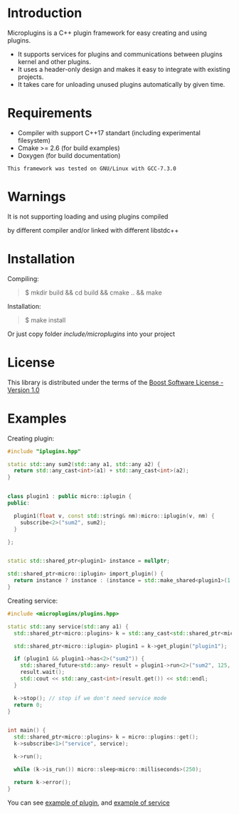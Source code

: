 # Introduction
Microplugins is a C++ plugin framework for easy creating and using plugins.

* It supports services for plugins and communications between plugins kernel and other plugins.
* It uses a header-only design and makes it easy to integrate with existing projects.
* It takes care for unloading unused plugins automatically by given time.

# Requirements
* Compiler with support C++17 standart (including experimental filesystem)
* Cmake >= 2.6 (for build examples)
* Doxygen (for build documentation)

`This framework was tested on GNU/Linux with GCC-7.3.0`

# Warnings
It is not supporting loading and using plugins compiled

by different compiler and/or linked with different libstdc++

# Installation
Compiling:
> $ mkdir build && cd build && cmake .. && make

Installation:
> $ make install

Or just copy folder *include/microplugins* into your project

# License
This library is distributed under the terms of the [Boost Software License - Version 1.0](LICENSE)

# Examples
Creating plugin:
```c++
#include "iplugins.hpp"

static std::any sum2(std::any a1, std::any a2) {
  return std::any_cast<int>(a1) + std::any_cast<int>(a2);
}


class plugin1 : public micro::iplugin {
public:

  plugin1(float v, const std::string& nm):micro::iplugin(v, nm) {
    subscribe<2>("sum2", sum2);
  }

};


static std::shared_ptr<plugin1> instance = nullptr;

std::shared_ptr<micro::iplugin> import_plugin() {
  return instance ? instance : (instance = std::make_shared<plugin1>(1.0f, "plugin1"));
}
```

Creating service:
```c++
#include <microplugins/plugins.hpp>

static std::any service(std::any a1) {
  std::shared_ptr<micro::plugins> k = std::any_cast<std::shared_ptr<micro::plugins>>(a1);

  std::shared_ptr<micro::iplugin> plugin1 = k->get_plugin("plugin1");

  if (plugin1 && plugin1->has<2>("sum2")) {
    std::shared_future<std::any> result = plugin1->run<2>("sum2", 125, 175);
    result.wait();
    std::cout << std::any_cast<int>(result.get()) << std::endl;
  }

  k->stop(); // stop if we don't need service mode
  return 0;
}


int main() {
  std::shared_ptr<micro::plugins> k = micro::plugins::get();
  k->subscribe<1>("service", service);

  k->run();

  while (k->is_run()) micro::sleep<micro::milliseconds>(250);

  return k->error();
}
```
You can see [example of plugin](examples/plugin1.cxx), and [example of service](examples/microservice.cxx)
